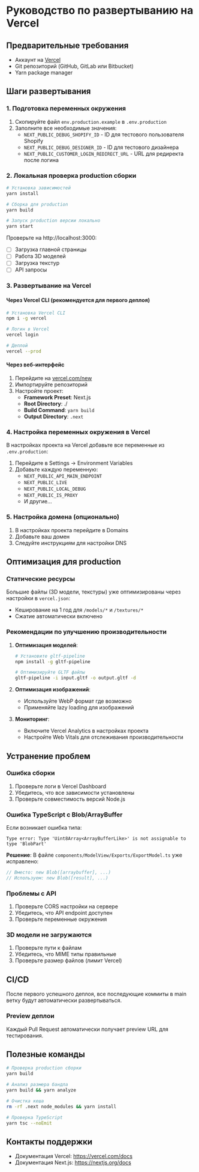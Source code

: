 # Руководство по развертыванию на Vercel

## Предварительные требования

- Аккаунт на [Vercel](https://vercel.com)
- Git репозиторий (GitHub, GitLab или Bitbucket)
- Yarn package manager

## Шаги развертывания

### 1. Подготовка переменных окружения

1. Скопируйте файл `env.production.example` в `.env.production`
2. Заполните все необходимые значения:
   - `NEXT_PUBLIC_DEBUG_SHOPIFY_ID` - ID для тестового пользователя Shopify
   - `NEXT_PUBLIC_DEBUG_DESIGNER_ID` - ID для тестового дизайнера
   - `NEXT_PUBLIC_CUSTOMER_LOGIN_REDIRECT_URL` - URL для редиректа после логина

### 2. Локальная проверка production сборки

```bash
# Установка зависимостей
yarn install

# Сборка для production
yarn build

# Запуск production версии локально
yarn start
```

Проверьте на http://localhost:3000:
- [ ] Загрузка главной страницы
- [ ] Работа 3D моделей
- [ ] Загрузка текстур
- [ ] API запросы

### 3. Развертывание на Vercel

#### Через Vercel CLI (рекомендуется для первого деплоя)

```bash
# Установка Vercel CLI
npm i -g vercel

# Логин в Vercel
vercel login

# Деплой
vercel --prod
```

#### Через веб-интерфейс

1. Перейдите на [vercel.com/new](https://vercel.com/new)
2. Импортируйте репозиторий
3. Настройте проект:
   - **Framework Preset**: Next.js
   - **Root Directory**: ./
   - **Build Command**: `yarn build`
   - **Output Directory**: `.next`

### 4. Настройка переменных окружения в Vercel

В настройках проекта на Vercel добавьте все переменные из `.env.production`:

1. Перейдите в Settings → Environment Variables
2. Добавьте каждую переменную:
   - `NEXT_PUBLIC_API_MAIN_ENDPOINT`
   - `NEXT_PUBLIC_LIVE`
   - `NEXT_PUBLIC_LOCAL_DEBUG`
   - `NEXT_PUBLIC_IS_PROXY`
   - И другие...

### 5. Настройка домена (опционально)

1. В настройках проекта перейдите в Domains
2. Добавьте ваш домен
3. Следуйте инструкциям для настройки DNS

## Оптимизация для production

### Статические ресурсы

Большие файлы (3D модели, текстуры) уже оптимизированы через настройки в `vercel.json`:
- Кеширование на 1 год для `/models/*` и `/textures/*`
- Сжатие автоматически включено

### Рекомендации по улучшению производительности

1. **Оптимизация моделей**:
   ```bash
   # Установите gltf-pipeline
   npm install -g gltf-pipeline
   
   # Оптимизируйте GLTF файлы
   gltf-pipeline -i input.gltf -o output.gltf -d
   ```

2. **Оптимизация изображений**:
   - Используйте WebP формат где возможно
   - Применяйте lazy loading для изображений

3. **Мониторинг**:
   - Включите Vercel Analytics в настройках проекта
   - Настройте Web Vitals для отслеживания производительности

## Устранение проблем

### Ошибка сборки

1. Проверьте логи в Vercel Dashboard
2. Убедитесь, что все зависимости установлены
3. Проверьте совместимость версий Node.js

### Ошибка TypeScript с Blob/ArrayBuffer

Если возникает ошибка типа:
```
Type error: Type 'Uint8Array<ArrayBufferLike>' is not assignable to type 'BlobPart'
```

**Решение**: В файле `components/ModelView/Exports/ExportModel.ts` уже исправлено:
```typescript
// Вместо: new Blob([arraybuffer], ...)
// Используем: new Blob([result], ...)
```

### Проблемы с API

1. Проверьте CORS настройки на сервере
2. Убедитесь, что API endpoint доступен
3. Проверьте переменные окружения

### 3D модели не загружаются

1. Проверьте пути к файлам
2. Убедитесь, что MIME типы правильные
3. Проверьте размер файлов (лимит Vercel)

## CI/CD

После первого успешного деплоя, все последующие коммиты в main ветку будут автоматически развертываться.

### Preview деплои

Каждый Pull Request автоматически получает preview URL для тестирования.

## Полезные команды

```bash
# Проверка production сборки
yarn build

# Анализ размера бандла
yarn build && yarn analyze

# Очистка кеша
rm -rf .next node_modules && yarn install

# Проверка TypeScript
yarn tsc --noEmit
```

## Контакты поддержки

- Документация Vercel: https://vercel.com/docs
- Документация Next.js: https://nextjs.org/docs
